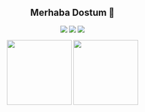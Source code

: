 <h2 align="center">Merhaba Dostum 👋</h2>
<p align="center">
  <a href="https://discord.com/users/482599615963725825" target"blank_"><img src="https://img.shields.io/badge/discord%20-7289DA.svg?&style=for-the-badge&logo=discord&logoColor=white"></a>
  <a href="https://www.reddit.com/user/Antiperess" target"blank_"><img src="https://img.shields.io/badge/reddit%20-ff3b00.svg?&style=for-the-badge&logo=reddit&logoColor=white"></a>
  <a href="https://github.com/Antiperes" target"blank_"><img src="https://img.shields.io/badge/GitHub%20-191717.svg?&style=for-the-badge&logo=github&logoColor=white"></a>
</p>


<div align = "center">
<img src = "https://github-readme-stats.vercel.app/api?username=Antiperes&show_icons=true&theme=tokyonight" width = "% 100" height = "150px" />
<img src = "https://github-readme-stats.vercel.app/api/top-langs/?username=Antiperes&layout=compact&theme=tokyonight" width = "% 100" height = "150px"  />
</div>

